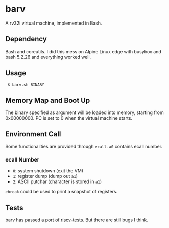 # barv

A rv32i virtual machine, implemented in Bash.

## Dependency

Bash and coreutils. I did this mess on Alpine Linux edge with busybox and
bash 5.2.26 and everything worked well.

## Usage

```
 $ barv.sh BINARY
```

## Memory Map and Boot Up

The binary specified as argument will be loaded into memory, starting from
0x00000000. PC is set to 0 when the virtual machine starts.

## Environment Call

Some functionalities are provided through `ecall`. `a0` contains ecall number.

### ecall Number

- `0`: system shutdown (exit the VM)
- `1`: register dump (dump out `a1`)
- `2`: ASCII putchar (character is stored in `a1`)

`ebreak` could be used to print a snapshot of registers.

## Tests

barv has passed [a port of riscv-tests](https://github.com/ziyao233/barv-rvtests).
But there are still bugs I think.

